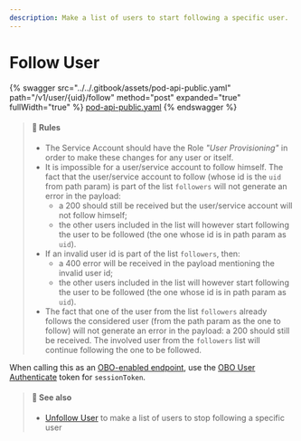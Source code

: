 ```yaml
---
description: Make a list of users to start following a specific user.
---
```


# Follow User

{% swagger src="../../.gitbook/assets/pod-api-public.yaml" path="/v1/user/{uid}/follow" method="post" expanded="true" fullWidth="true" %}
[pod-api-public.yaml](../../.gitbook/assets/pod-api-public.yaml)
{% endswagger %}

> #### 🚧 Rules
>
> * The Service Account should have the Role _"User Provisioning"_ in order to make these changes for any user or itself.
> * It is impossible for a user/service account to follow himself. The fact that the user/service account to follow (whose id is the `uid` from path param) is part of the list `followers` will not generate an error in the payload:
>   * a 200 should still be received but the user/service account will not follow himself;
>   * the other users included in the list will however start following the user to be followed (the one whose id is in path param as `uid`).
> * If an invalid user id is part of the list `followers`, then:
>   * a 400 error will be received in the payload mentioning the invalid user id;
>   * the other users included in the list will however start following the user to be followed (the one whose id is in path param as `uid`).
> * The fact that one of the user from the list `followers` already follows the considered user (from the path param as the one to follow) will not generate an error in the payload: a 200 should still be received. The involved user from the `followers` list will continue following the one to be followed.

When calling this as an [OBO-enabled endpoint](../apps-on-behalf-of-obo/obo-enabled-endpoints.md#api-endpoints-enabled-for-obo), use the [OBO User Authenticate](../apps-on-behalf-of-obo/obo-rsa-user-authentication-by-user-id.md) token for `sessionToken`.

> #### 📘 See also
>
> * [Unfollow User](unfollow-user.md) to make a list of users to stop following a specific user
